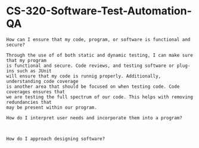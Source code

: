 # CS-320-Software-Test-Automation-QA

    How can I ensure that my code, program, or software is functional and secure?
    
    Through the use of of both static and dynamic testing, I can make sure that my program
    is functional and secure. Code reviews, and testing software or plug-ins such as JUnit 
    will ensure that my code is runnig properly. Additionally, understanding code coverage
    is another area that should be focused on when testing code. Code coverages ensures that 
    we are testing the full spectrum of our code. This helps with removing redundancies that 
    may be present within our program.
    
    How do I interpret user needs and incorporate them into a program?
    
    
    
    How do I approach designing software?
